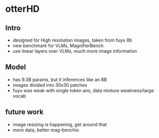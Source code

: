 # otterHD

## Intro
 - designed for High resolution images, taken from fuyu 8b
 - new benchmark for VLMs, MagnifierBench
 - use linear layers over VLMs, much more image information

## Model
 - has 9.3B params, but it inferences like an 8B
 - images divided into 30x30 patches
 - fuyu was weak with single token ans, data mixture weakness/large vocab

## future work
 - image resizing is happening, get around that
 - more data, better mag-benchio